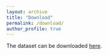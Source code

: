 ```yaml
---
layout: archive
title: "Download"
permalink: /download/
author_profile: true
---
```


The dataset can be downloaded [here](https://deepblue.lib.umich.edu/data/concern/data_sets/8623hz41x?locale=en).
